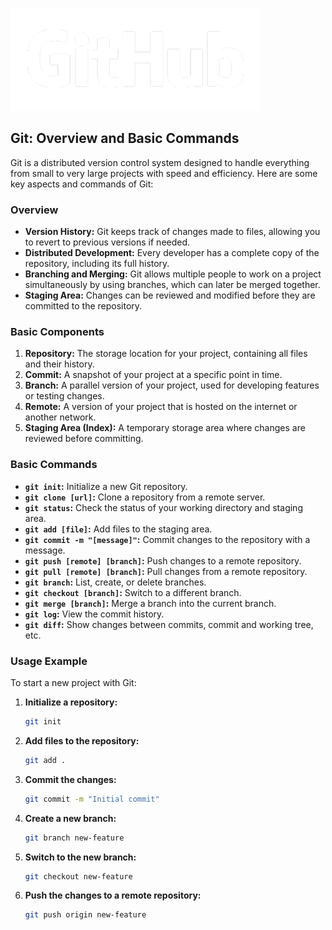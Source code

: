 <p align="left">
 <img width="400px" src="Logo.png" alt="qr"/>
</p>


## Git: Overview and Basic Commands

Git is a distributed version control system designed to handle everything from small to very large projects with speed and efficiency. Here are some key aspects and commands of Git:

### Overview

- **Version History:** Git keeps track of changes made to files, allowing you to revert to previous versions if needed.
- **Distributed Development:** Every developer has a complete copy of the repository, including its full history.
- **Branching and Merging:** Git allows multiple people to work on a project simultaneously by using branches, which can later be merged together.
- **Staging Area:** Changes can be reviewed and modified before they are committed to the repository.

### Basic Components

1. **Repository:** The storage location for your project, containing all files and their history.
2. **Commit:** A snapshot of your project at a specific point in time.
3. **Branch:** A parallel version of your project, used for developing features or testing changes.
4. **Remote:** A version of your project that is hosted on the internet or another network.
5. **Staging Area (Index):** A temporary storage area where changes are reviewed before committing.

### Basic Commands

- **`git init`:** Initialize a new Git repository.
- **`git clone [url]`:** Clone a repository from a remote server.
- **`git status`:** Check the status of your working directory and staging area.
- **`git add [file]`:** Add files to the staging area.
- **`git commit -m "[message]"`:** Commit changes to the repository with a message.
- **`git push [remote] [branch]`:** Push changes to a remote repository.
- **`git pull [remote] [branch]`:** Pull changes from a remote repository.
- **`git branch`:** List, create, or delete branches.
- **`git checkout [branch]`:** Switch to a different branch.
- **`git merge [branch]`:** Merge a branch into the current branch.
- **`git log`:** View the commit history.
- **`git diff`:** Show changes between commits, commit and working tree, etc.

### Usage Example

To start a new project with Git:

1. **Initialize a repository:**
    ```sh
    git init
    ```

2. **Add files to the repository:**
    ```sh
    git add .
    ```

3. **Commit the changes:**
    ```sh
    git commit -m "Initial commit"
    ```

4. **Create a new branch:**
    ```sh
    git branch new-feature
    ```

5. **Switch to the new branch:**
    ```sh
    git checkout new-feature
    ```

6. **Push the changes to a remote repository:**
    ```sh
    git push origin new-feature
    ```

